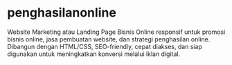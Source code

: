 # penghasilanonline
Website Marketing atau Landing Page Bisnis Online responsif untuk promosi bisnis online, jasa pembuatan website, dan strategi penghasilan online. Dibangun dengan HTML/CSS, SEO-friendly, cepat diakses, dan siap digunakan untuk meningkatkan konversi melalui iklan digital.
